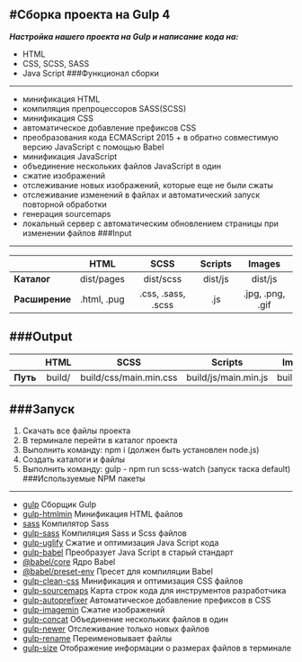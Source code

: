 #Сборка проекта на Gulp 4
---
___Настройка нашего проекта на Gulp и написание кода на:___
- HTML
- CSS, SCSS, SASS
- Java Script
###Функционал сборки
---
- минификация HTML
- компиляция препроцессоров SASS(SCSS)
- минификация CSS
- автоматическое добавление префиксов CSS
- преобразования кода ECMAScript 2015 + в обратно совместимую версию JavaScript с помощью Babel
- минификация JavaScript
- объединение нескольких файлов JavaScript в один
- сжатие изображений
- отслеживание новых изображений, которые еще не были сжаты
- отслеживание изменений в файлах и автоматический запуск повторной обработки
- генерация sourcemaps
- локальный сервер с автоматическим обновлением страницы при изменении файлов
###Input
---
|                | HTML       | SCSS               | Scripts | Images           |
-----------------|:----------:|:------------------:|:-------:|:----------------:|
| __Каталог__    | dist/pages | dist/scss          | dist/js | dist/js          |
| __Расширение__ | .html, .pug| .css, .sass, .scss | .js     | .jpg, .png, .gif |
###Output
---
|          | HTML       | SCSS                  | Scripts              | Images           |
-----------|:----------:|:---------------------:|:--------------------:|:----------------:|
| __Путь__ | build/     | build/css/main.min.css| build/js/main.min.js | build/img/       |
###Запуск
---
1. Скачать все файлы проекта
2. В терминале перейти в каталог проекта
3. Выполнить команду: npm i (должен быть установлен node.js)
4. Создать каталоги и файлы
5. Выполнить команду: gulp - npm run scss-watch (запуск таска default)
###Используемые NPM пакеты
---
- [gulp](https://www.npmjs.com/package/gulp) Сборщик Gulp
- [gulp-htmlmin](https://www.npmjs.com/package/gulp-htmlmin) Минификация HTML файлов
- [sass](https://www.npmjs.com/package/sass) Компилятор Sass
- [gulp-sass](https://www.npmjs.com/package/gulp-sass) Компиляция Sass и Scss файлов
- [gulp-uglify](https://www.npmjs.com/package/gulp-uglify) Сжатие и оптимизация Java Script кода
- [gulp-babel](https://www.npmjs.com/package/gulp-babel) Преобразует Java Script в старый стандарт
- [@babel/core](https://www.npmjs.com/package/@babel/core) Ядро Babel
- [@babel/preset-env](https://www.npmjs.com/package/@babel/preset-env) Пресет для компиляции Babel
- [gulp-clean-css](https://www.npmjs.com/package/gulp-clean-css) Минификация и оптимизация CSS файлов
- [gulp-sourcemaps](https://www.npmjs.com/package/gulp-sourcemaps) Карта строк кода для инструментов разработчика
- [gulp-autoprefixer](https://www.npmjs.com/package/gulp-autoprefixer) Автоматическое добавление префиксов в CSS
- [gulp-imagemin](https://www.npmjs.com/package/gulp-imagemin) Сжатие изображений
- [gulp-concat](https://www.npmjs.com/package/gulp-concat) Объединение нескольких файлов в один
- [gulp-newer](https://www.npmjs.com/package/gulp-newer) Отслеживание только новых файлов
- [gulp-rename](https://www.npmjs.com/package/gulp-rename) Переименовывает файлы
- [gulp-size](https://www.npmjs.com/package/gulp-size) Отображение информации о размерах файлов в терминале
